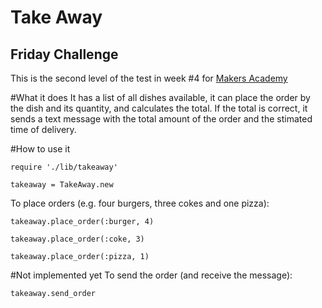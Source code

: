 Take Away
=========
Friday Challenge
---------
This is the second level of the test in week #4 for [Makers Academy](http://www.makersacademy.com)

#What it does
It has a list of all dishes available, it can place the order by the dish and its quantity, and calculates the total. If the total is correct, it sends a text message with the total amount of the order and the stimated time of delivery.

#How to use it

`require './lib/takeaway'`

`takeaway = TakeAway.new`

To place orders (e.g. four burgers, three cokes and one pizza):

`takeaway.place_order(:burger, 4)`

`takeaway.place_order(:coke, 3)`

`takeaway.place_order(:pizza, 1)`

#Not implemented yet
To send the order (and receive the message):

`takeaway.send_order`